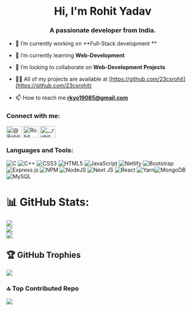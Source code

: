 <h1 align="center">Hi, I'm Rohit Yadav </h1>
<h3 align="center">A passionate developer from India.</h3>

- 🔭 I’m currently working on **Full-Stack development **

- 🌱 I’m currently learning **Web-Development**

- 👯 I’m looking to collaborate on **Web-Development Projects**

- 👨‍💻 All of my projects are available at [https://github.com/23csrohit](https://github.com/23csrohit)

- 📫 How to reach me **rkyo19085@gmail.com**


<h3 align="left">Connect with me:</h3>
<p align="left">
<a href="https://x.com/RohitYa99118782" target="blank"><img align="center" src="https://raw.githubusercontent.com/rahuldkjain/github-profile-readme-generator/master/src/images/icons/Social/twitter.svg" alt="@RohitYa99118782" height="30" width="40" /></a>
<a href="https://www.linkedin.com/in/rohityadav2/" target="blank"><img align="center" src="https://raw.githubusercontent.com/rahuldkjain/github-profile-readme-generator/master/src/images/icons/Social/linked-in-alt.svg" alt="Rohit Yadav" height="30" width="40" /></a>
<a href="https://www.instagram.com/rkyo19085/" target="blank"><img align="center" src="https://raw.githubusercontent.com/rahuldkjain/github-profile-readme-generator/master/src/images/icons/Social/instagram.svg" alt="__rohit_yadav" height="30" width="40" /></a>
</p>

<h3 align="left">Languages and Tools:</h3>

![C](https://img.shields.io/badge/c-%2300599C.svg?style=plastic&logo=c&logoColor=white)  ![C++](https://img.shields.io/badge/c++-%2300599C.svg?style=plastic&logo=c%2B%2B&logoColor=white) ![CSS3](https://img.shields.io/badge/css3-%231572B6.svg?style=plastic&logo=css3&logoColor=white) ![HTML5](https://img.shields.io/badge/html5-%23E34F26.svg?style=plastic&logo=html5&logoColor=white)  ![JavaScript](https://img.shields.io/badge/javascript-%23323330.svg?style=plastic&logo=javascript&logoColor=%23F7DF1E)  ![Netlify](https://img.shields.io/badge/netlify-%23000000.svg?style=plastic&logo=netlify&logoColor=#00C7B7)  ![Bootstrap](https://img.shields.io/badge/bootstrap-%23563D7C.svg?style=plastic&logo=bootstrap&logoColor=white) ![Express.js](https://img.shields.io/badge/express.js-%23404d59.svg?style=plastic&logo=express&logoColor=%2361DAFB) ![NPM](https://img.shields.io/badge/NPM-%23000000.svg?style=plastic&logo=npm&logoColor=white) ![NodeJS](https://img.shields.io/badge/node.js-6DA55F?style=plastic&logo=node.js&logoColor=white) ![Next JS](https://img.shields.io/badge/Next-black?style=plastic&logo=next.js&logoColor=white)  ![React](https://img.shields.io/badge/react-%2320232a.svg?style=plastic&logo=react&logoColor=%2361DAFB) ![Yarn](https://img.shields.io/badge/yarn-%232C8EBB.svg?style=plastic&logo=yarn&logoColor=white)![MongoDB](https://img.shields.io/badge/MongoDB-%234ea94b.svg?style=plastic&logo=mongodb&logoColor=white) ![MySQL](https://img.shields.io/badge/mysql-%2300f.svg?style=plastic&logo=mysql&logoColor=white)



# 📊 GitHub Stats:

![](https://github-readme-stats.vercel.app/api?username=23csrohit&theme=dark&hide_border=false&include_all_commits=false&count_private=false)<br/>
![](https://github-readme-streak-stats.herokuapp.com/?user=23csrohit&theme=dark&hide_border=false)<br/>
![](https://github-readme-stats.vercel.app/api/top-langs/?username=23csrohit&theme=dark&hide_border=false&include_all_commits=false&count_private=false&layout=compact)



## 🏆 GitHub Trophies
![](https://github-profile-trophy.vercel.app/?username=23csrohit&theme=buddhism&no-frame=false&no-bg=true&margin-w=4)


### 🔝 Top Contributed Repo
![](https://github-contributor-stats.vercel.app/api?username=23csrohit&limit=5&theme=dark&combine_all_yearly_contributions=true)




<!-- Proudly created with GPRM ( https://gprm.itsvg.in ) -->
